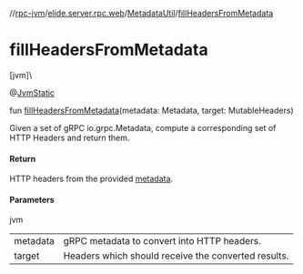 //[rpc-jvm](../../../index.md)/[elide.server.rpc.web](../index.md)/[MetadataUtil](index.md)/[fillHeadersFromMetadata](fill-headers-from-metadata.md)

# fillHeadersFromMetadata

[jvm]\

@[JvmStatic](https://kotlinlang.org/api/latest/jvm/stdlib/kotlin.jvm/-jvm-static/index.html)

fun [fillHeadersFromMetadata](fill-headers-from-metadata.md)(metadata: Metadata, target: MutableHeaders)

Given a set of gRPC io.grpc.Metadata, compute a corresponding set of HTTP Headers and return them.

#### Return

HTTP headers from the provided [metadata](fill-headers-from-metadata.md).

#### Parameters

jvm

| | |
|---|---|
| metadata | gRPC metadata to convert into HTTP headers. |
| target | Headers which should receive the converted results. |
